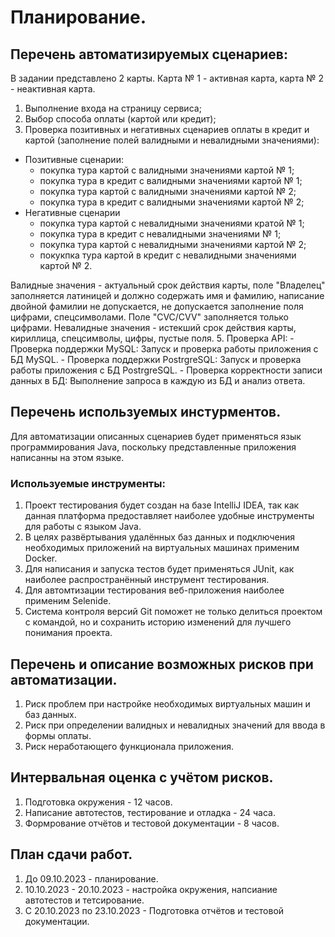 # Планирование.
## Перечень автоматизируемых сценариев:
В задании представлено 2 карты. Карта № 1 - активная карта, карта № 2 - неактивная карта.
1. Выполнение входа на страницу сервиса;
2. Выбор способа оплаты (картой или кредит);
3. Проверка позитивных и негативных сценариев оплаты в кредит и картой (заполнение полей валидными и невалидными значениями):
- Позитивные сценарии:
    - покупка тура картой с валидными значениями картой № 1;
    - покупка тура в кредит с валидными значениями картой № 1; 
    - покупка тура картой с валидными значениями картой № 2; 
    - покупка тура в кредит с валидными значениями картой № 2;
- Негативные сценарии
    - покупка тура картой с невалидными значениями кратой № 1;
    - покупка тура в кредит с невалидными значениями № 1;
    - покупка тура картой с невалидными значениями картой № 2;
    - покукпка тура картой в кредит с невалидными значениями картой № 2.

Валидные значения - актуальный срок действия карты, поле "Владелец" заполняется латиницей и должно содержать имя и фамилию, написание двойной фамилии не допускается, не допускается заполнение поля цифрами, спецсимволами. Поле "CVC/CVV" заполняется только цифрами.
Невалидные значения - истекший срок действия карты, кириллица, спецсимволы, цифры, пустые поля.
5. Проверка API:
    - Проверка поддержки MySQL:
    Запуск и проверка работы приложения с БД MySQL.
    - Проверка поддержки PostrgreSQL:
    Запуск и проверка работы приложения с БД PostrgreSQL.
    - Проверка корректности записи данных в БД:
    Выполнение запроса в каждую из БД и анализ ответа.
## Перечень используемых инстурментов.
Для автоматизации описанных сценариев будет применяться язык программирования Java, поскольку представленные приложения написанны на этом языке.
### Используемые инструменты:
1. Проект тестирования будет создан на базе IntelliJ IDEA, так как данная платформа предоставляет наиболее удобные инструменты для работы с языком Java.
2. В целях развёртывания удалённых баз данных и подключения необходимых приложений на виртуальных машинах применим Docker.
3. Для написания и запуска тестов будет применяться JUnit, как наиболее распространённый инструмент тестирования.
4. Для автомтизации тестирования веб-приложения наиболее применим Selenidе.
5. Система контроля версий Git поможет не только делиться проектом с командой, но и сохранить историю изменений для лучшего понимания проекта.
## Перечень и описание возможных рисков при автоматизации.
1. Риск проблем при настройке необходимых виртуальных машин и баз данных.
2. Риск при определении валидных и невалидных значений для ввода в формы оплаты.
3. Риск неработающего функционала приложения.
## Интервальная оценка с учётом рисков.
1. Подготовка окружения - 12 часов.
2. Написание автотестов, тестирование и отладка - 24 часа.
3. Формрование отчётов и тестовой документации - 8 часов.
## План сдачи работ.
1. До 09.10.2023 - планирование.
2. 10.10.2023 - 20.10.2023 - настройка окружения, напсиание автотестов и тетсирование.
3. С 20.10.2023 по 23.10.2023 - Подготовка отчётов и тестовой документации.